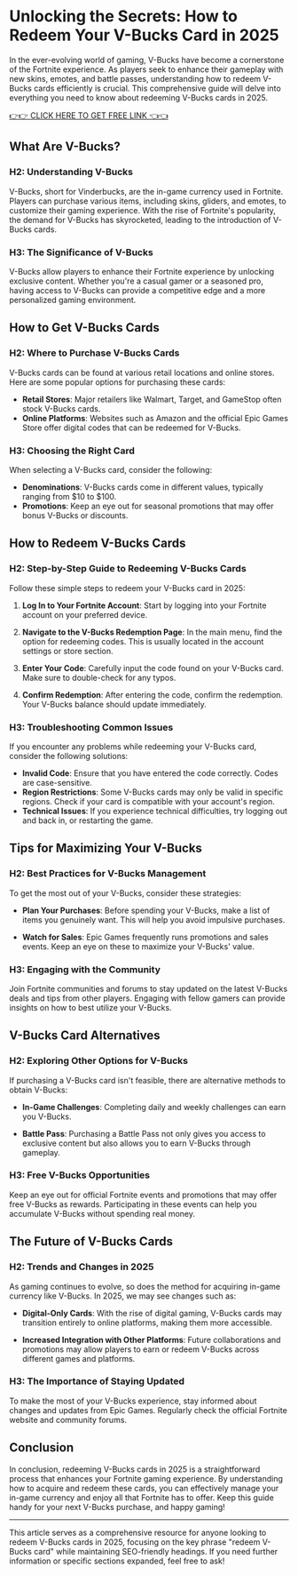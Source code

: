 # Unlocking the Secrets: How to Redeem Your V-Bucks Card in 2025

In the ever-evolving world of gaming, V-Bucks have become a cornerstone of the Fortnite experience. As players seek to enhance their gameplay with new skins, emotes, and battle passes, understanding how to redeem V-Bucks cards efficiently is crucial. This comprehensive guide will delve into everything you need to know about redeeming V-Bucks cards in 2025. 

[👉👉 CLICK HERE TO GET FREE LINK 👈👈](https://ebdsolutionx.com/alloffer/)

## What Are V-Bucks?

### H2: Understanding V-Bucks

V-Bucks, short for Vinderbucks, are the in-game currency used in Fortnite. Players can purchase various items, including skins, gliders, and emotes, to customize their gaming experience. With the rise of Fortnite's popularity, the demand for V-Bucks has skyrocketed, leading to the introduction of V-Bucks cards.

### H3: The Significance of V-Bucks

V-Bucks allow players to enhance their Fortnite experience by unlocking exclusive content. Whether you're a casual gamer or a seasoned pro, having access to V-Bucks can provide a competitive edge and a more personalized gaming environment.

## How to Get V-Bucks Cards

### H2: Where to Purchase V-Bucks Cards

V-Bucks cards can be found at various retail locations and online stores. Here are some popular options for purchasing these cards:

- **Retail Stores**: Major retailers like Walmart, Target, and GameStop often stock V-Bucks cards.
- **Online Platforms**: Websites such as Amazon and the official Epic Games Store offer digital codes that can be redeemed for V-Bucks.

### H3: Choosing the Right Card

When selecting a V-Bucks card, consider the following:

- **Denominations**: V-Bucks cards come in different values, typically ranging from $10 to $100.
- **Promotions**: Keep an eye out for seasonal promotions that may offer bonus V-Bucks or discounts.

## How to Redeem V-Bucks Cards

### H2: Step-by-Step Guide to Redeeming V-Bucks Cards

Follow these simple steps to redeem your V-Bucks card in 2025:

1. **Log In to Your Fortnite Account**: Start by logging into your Fortnite account on your preferred device.
   
2. **Navigate to the V-Bucks Redemption Page**: In the main menu, find the option for redeeming codes. This is usually located in the account settings or store section.

3. **Enter Your Code**: Carefully input the code found on your V-Bucks card. Make sure to double-check for any typos.

4. **Confirm Redemption**: After entering the code, confirm the redemption. Your V-Bucks balance should update immediately.

### H3: Troubleshooting Common Issues

If you encounter any problems while redeeming your V-Bucks card, consider the following solutions:

- **Invalid Code**: Ensure that you have entered the code correctly. Codes are case-sensitive.
- **Region Restrictions**: Some V-Bucks cards may only be valid in specific regions. Check if your card is compatible with your account's region.
- **Technical Issues**: If you experience technical difficulties, try logging out and back in, or restarting the game.

## Tips for Maximizing Your V-Bucks

### H2: Best Practices for V-Bucks Management

To get the most out of your V-Bucks, consider these strategies:

- **Plan Your Purchases**: Before spending your V-Bucks, make a list of items you genuinely want. This will help you avoid impulsive purchases.
  
- **Watch for Sales**: Epic Games frequently runs promotions and sales events. Keep an eye on these to maximize your V-Bucks' value.

### H3: Engaging with the Community

Join Fortnite communities and forums to stay updated on the latest V-Bucks deals and tips from other players. Engaging with fellow gamers can provide insights on how to best utilize your V-Bucks.

## V-Bucks Card Alternatives

### H2: Exploring Other Options for V-Bucks

If purchasing a V-Bucks card isn't feasible, there are alternative methods to obtain V-Bucks:

- **In-Game Challenges**: Completing daily and weekly challenges can earn you V-Bucks.
  
- **Battle Pass**: Purchasing a Battle Pass not only gives you access to exclusive content but also allows you to earn V-Bucks through gameplay.

### H3: Free V-Bucks Opportunities

Keep an eye out for official Fortnite events and promotions that may offer free V-Bucks as rewards. Participating in these events can help you accumulate V-Bucks without spending real money.

## The Future of V-Bucks Cards

### H2: Trends and Changes in 2025

As gaming continues to evolve, so does the method for acquiring in-game currency like V-Bucks. In 2025, we may see changes such as:

- **Digital-Only Cards**: With the rise of digital gaming, V-Bucks cards may transition entirely to online platforms, making them more accessible.

- **Increased Integration with Other Platforms**: Future collaborations and promotions may allow players to earn or redeem V-Bucks across different games and platforms.

### H3: The Importance of Staying Updated

To make the most of your V-Bucks experience, stay informed about changes and updates from Epic Games. Regularly check the official Fortnite website and community forums.

## Conclusion

In conclusion, redeeming V-Bucks cards in 2025 is a straightforward process that enhances your Fortnite gaming experience. By understanding how to acquire and redeem these cards, you can effectively manage your in-game currency and enjoy all that Fortnite has to offer. Keep this guide handy for your next V-Bucks purchase, and happy gaming!

---

This article serves as a comprehensive resource for anyone looking to redeem V-Bucks cards in 2025, focusing on the key phrase "redeem V-Bucks card" while maintaining SEO-friendly headings. If you need further information or specific sections expanded, feel free to ask!

